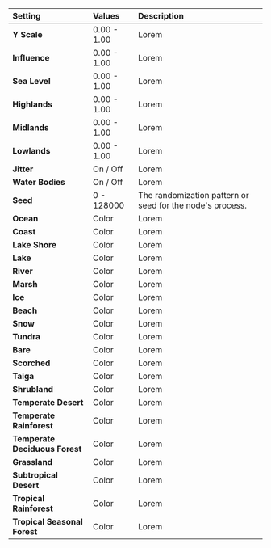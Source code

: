 | Setting                        | Values      | Description                                               |
| :----------------------------- | :---------- | :-------------------------------------------------------- |
| **Y Scale**                    | 0.00 - 1.00 | Lorem                                                     |
| **Influence**                  | 0.00 - 1.00 | Lorem                                                     |
| **Sea Level**                  | 0.00 - 1.00 | Lorem                                                     |
| **Highlands**                  | 0.00 - 1.00 | Lorem                                                     |
| **Midlands**                   | 0.00 - 1.00 | Lorem                                                     |
| **Lowlands**                   | 0.00 - 1.00 | Lorem                                                     |
| **Jitter**                     | On / Off    | Lorem                                                     |
| **Water Bodies**               | On / Off    | Lorem                                                     |
| **Seed**                       | 0 - 128000  | The randomization pattern or seed for the node's process. |
| **Ocean**                      | Color       | Lorem                                                     |
| **Coast**                      | Color       | Lorem                                                     |
| **Lake Shore**                 | Color       | Lorem                                                     |
| **Lake**                       | Color       | Lorem                                                     |
| **River**                      | Color       | Lorem                                                     |
| **Marsh**                      | Color       | Lorem                                                     |
| **Ice**                        | Color       | Lorem                                                     |
| **Beach**                      | Color       | Lorem                                                     |
| **Snow**                       | Color       | Lorem                                                     |
| **Tundra**                     | Color       | Lorem                                                     |
| **Bare**                       | Color       | Lorem                                                     |
| **Scorched**                   | Color       | Lorem                                                     |
| **Taiga**                      | Color       | Lorem                                                     |
| **Shrubland**                  | Color       | Lorem                                                     |
| **Temperate Desert**           | Color       | Lorem                                                     |
| **Temperate Rainforest**       | Color       | Lorem                                                     |
| **Temperate Deciduous Forest** | Color       | Lorem                                                     |
| **Grassland**                  | Color       | Lorem                                                     |
| **Subtropical Desert**         | Color       | Lorem                                                     |
| **Tropical Rainforest**        | Color       | Lorem                                                     |
| **Tropical Seasonal Forest**   | Color       | Lorem                                                     |
